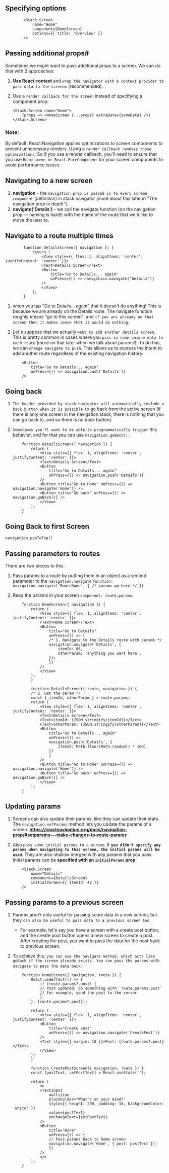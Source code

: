 ## Specifying options

            <Stack.Screen
                name="Home"
                component={HomeScreen}
                options={{ title: 'Overview' }}
            />

## Passing additional props#

Sometimes we might want to pass additional props to a screen. We can do that with 2 approaches:

1.  **Use React context** and `wrap the navigator with a context provider to pass data to the screens` (recommended).

2.  Use a `render callback for the screen` instead of specifying a component prop:

        <Stack.Screen name="Home">
            {props => <HomeScreen {...props} extraData={someData} />}
        </Stack.Screen>

### Note:

By default, React Navigation applies optimizations to screen components to prevent unnecessary renders. Using a `render callback removes those optimizations`. So if you use a render callback, you'll need to ensure that you use `React.memo or React.PureComponent` for your screen components to avoid performance issues.

## Navigating to a new screen

1. **navigation** - the `navigation prop is passed in to every screen component` (definition) in stack navigator (more about this later in "The navigation prop in depth").
2. **navigate('Details')** - we call the navigate function (on the navigation prop — naming is hard!) with the name of the route that we'd like to move the user to.

## Navigate to a route multiple times

            function DetailsScreen({ navigation }) {
                return (
                    <View style={{ flex: 1, alignItems: 'center', justifyContent: 'center' }}>
                    <Text>Details Screen</Text>
                    <Button
                        title="Go to Details... again"
                        onPress={() => navigation.navigate('Details')}
                    />
                    </View>
                );
            }

1.  when you tap "Go to Details... again" that it doesn't do anything! This is because we are already on the Details route. The navigate function roughly means "go to this screen", and `if you are already on that screen then it makes sense that it would do nothing`.
2.  Let's suppose that we actually `want to add another details screen`. This is pretty common in cases where you `pass in some unique data to each route` (more on that later when we talk about params!). To do this, we can `change navigate to push`. This allows us to express the intent to add another route regardless of the existing navigation history.

            <Button
                title="Go to Details... again"
                onPress={() => navigation.push('Details')}
            />

## Going back

1.  `The header provided by stack navigator will automatically include a back button when it is possible `to go back from the active screen (if there is only one screen in the navigation stack, there is nothing that you can go back to, and so there is no back button).

2.  `Sometimes you'll want to be able to programmatically trigger` this behavior, and for that you can use `navigation.goBack();`

            function DetailsScreen({ navigation }) {
                return (
                    <View style={{ flex: 1, alignItems: 'center', justifyContent: 'center' }}>
                    <Text>Details Screen</Text>
                    <Button
                        title="Go to Details... again"
                        onPress={() => navigation.push('Details')}
                    />
                    <Button title="Go to Home" onPress={() => navigation.navigate('Home')} />
                    <Button title="Go back" onPress={() => navigation.goBack()} />
                    </View>
                );
            }

## Going Back to first Screen

`navigation.popToTop()`

## Passing parameters to routes

There are two pieces to this:

1.  Pass params to a route by putting them in an object as a second parameter to the `navigation.navigate` `function: navigation.navigate('RouteName', { /* params go here */ })`

2.  Read the params in your screen `component: route.params`.

            function HomeScreen({ navigation }) {
                return (
                    <View style={{ flex: 1, alignItems: 'center', justifyContent: 'center' }}>
                    <Text>Home Screen</Text>
                    <Button
                        title="Go to Details"
                        onPress={() => {
                        /* 1. Navigate to the Details route with params */
                        navigation.navigate('Details', {
                            itemId: 86,
                            otherParam: 'anything you want here',
                        });
                        }}
                    />
                    </View>
                );
                }

                function DetailsScreen({ route, navigation }) {
                /* 2. Get the param */
                const { itemId, otherParam } = route.params;
                return (
                    <View style={{ flex: 1, alignItems: 'center', justifyContent: 'center' }}>
                    <Text>Details Screen</Text>
                    <Text>itemId: {JSON.stringify(itemId)}</Text>
                    <Text>otherParam: {JSON.stringify(otherParam)}</Text>
                    <Button
                        title="Go to Details... again"
                        onPress={() =>
                        navigation.push('Details', {
                            itemId: Math.floor(Math.random() * 100),
                        })
                        }
                    />
                    <Button title="Go to Home" onPress={() => navigation.navigate('Home')} />
                    <Button title="Go back" onPress={() => navigation.goBack()} />
                    </View>
                );
            }

## Updating params

1.  Screens can also update their params, like they can update their state. The `navigation.setParams` method lets you update the params of a screen. **https://reactnavigation.org/docs/navigation-prop/#setparams---make-changes-to-route-params**

2.  Also `pass some initial params to a screen`. If **`you didn't specify any params when navigating to this screen, the initial params will be used`**. They are also shallow merged with any params that you pass. Initial params can be **specified with an `initialParams` prop**:

            <Stack.Screen
                name="Details"
                component={DetailsScreen}
                initialParams={{ itemId: 42 }}
            />

## Passing params to a previous screen

1.  Params aren't only useful for passing some data to a new screen, but they `can also be useful to pass data to a previous screen too`.

    - For example, let's say you have a screen with a create post button, and the create post button opens a new screen to create a post. After creating the post, you want to pass the data for the post back to previous screen.

2.  To achieve this, `you can use the navigate method, which acts like goBack if the screen already exists. You can pass the params with navigate to pass the data back`:

            function HomeScreen({ navigation, route }) {
                React.useEffect(() => {
                    if (route.params?.post) {
                    // Post updated, do something with `route.params.post`
                    // For example, send the post to the server
                    }
                }, [route.params?.post]);

                return (
                    <View style={{ flex: 1, alignItems: 'center', justifyContent: 'center' }}>
                    <Button
                        title="Create post"
                        onPress={() => navigation.navigate('CreatePost')}
                    />
                    <Text style={{ margin: 10 }}>Post: {route.params?.post}</Text>
                    </View>
                );
                }

                function CreatePostScreen({ navigation, route }) {
                const [postText, setPostText] = React.useState('');

                return (
                    <>
                    <TextInput
                        multiline
                        placeholder="What's on your mind?"
                        style={{ height: 200, padding: 10, backgroundColor: 'white' }}
                        value={postText}
                        onChangeText={setPostText}
                    />
                    <Button
                        title="Done"
                        onPress={() => {
                        // Pass params back to home screen
                        navigation.navigate('Home', { post: postText });
                        }}
                    />
                    </>
                );
            }
